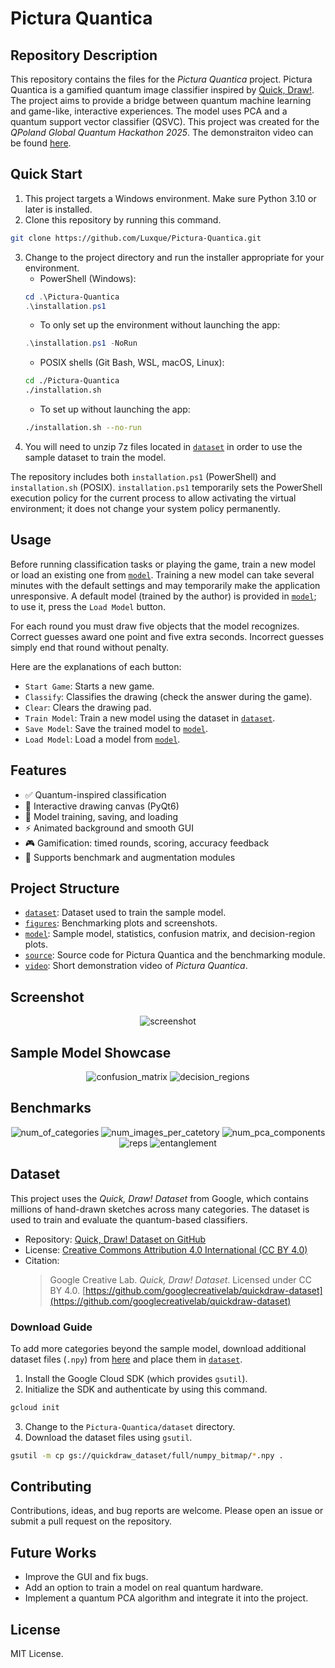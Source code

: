 # Pictura Quantica

## Repository Description

This repository contains the files for the *Pictura Quantica* project.
Pictura Quantica is a gamified quantum image classifier inspired by [Quick, Draw!](https://quickdraw.withgoogle.com).
The project aims to provide a bridge between quantum machine learning and game-like, interactive experiences.
The model uses PCA and a quantum support vector classifier (QSVC).
This project was created for the *QPoland Global Quantum Hackathon 2025*.
The demonstraiton video can be found [here](./video/demonstration.mp4).


## Quick Start

1. This project targets a Windows environment. Make sure Python 3.10 or later is installed.
2. Clone this repository by running this command.
```sh
git clone https://github.com/Luxque/Pictura-Quantica.git
```
3. Change to the project directory and run the installer appropriate for your environment.
    * PowerShell (Windows):
    ```powershell
    cd .\Pictura-Quantica
    .\installation.ps1
    ```
    * To only set up the environment without launching the app:
    ```powershell
    .\installation.ps1 -NoRun
    ```
    * POSIX shells (Git Bash, WSL, macOS, Linux):
    ```bash
    cd ./Pictura-Quantica
    ./installation.sh
    ```
      * To set up without launching the app:
    ```bash
    ./installation.sh --no-run
    ```
4. You will need to unzip 7z files located in [`dataset`](./dataset/) in order to use the sample dataset to train the model.

The repository includes both `installation.ps1` (PowerShell) and `installation.sh` (POSIX). `installation.ps1` temporarily sets the PowerShell execution policy for the current process to allow activating the virtual environment; it does not change your system policy permanently.


## Usage

Before running classification tasks or playing the game, train a new model or load an existing one from [`model`](./model/).
Training a new model can take several minutes with the default settings and may temporarily make the application unresponsive.
A default model (trained by the author) is provided in [`model`](./model/); to use it, press the `Load Model` button.

For each round you must draw five objects that the model recognizes.
Correct guesses award one point and five extra seconds.
Incorrect guesses simply end that round without penalty.

Here are the explanations of each button:
* `Start Game`: Starts a new game.
* `Classify`: Classifies the drawing (check the answer during the game).
* `Clear`: Clears the drawing pad.
* `Train Model`: Train a new model using the dataset in [`dataset`](./dataset/).
* `Save Model`: Save the trained model to [`model`](./model/).
* `Load Model`: Load a model from [`model`](./model/).


## Features

* ✅ Quantum-inspired classification
* 🎨 Interactive drawing canvas (PyQt6)
* 🤖 Model training, saving, and loading
* ⚡ Animated background and smooth GUI
* 🎮 Gamification: timed rounds, scoring, accuracy feedback
* 🧩 Supports benchmark and augmentation modules


## Project Structure

* [`dataset`](./dataset/): Dataset used to train the sample model.
* [`figures`](./figures/): Benchmarking plots and screenshots.
* [`model`](./model/): Sample model, statistics, confusion matrix, and decision-region plots.
* [`source`](./source/): Source code for Pictura Quantica and the benchmarking module.
* [`video`](./video/): Short demonstration video of *Pictura Quantica*.


## Screenshot

<div align='center'>

![screenshot](./figures/screenshot.png)

</div>


## Sample Model Showcase

<div align='center'>

![confusion_matrix](./model/confusion_matrix.png)
![decision_regions](./model/decision_regions.png)

</div>


## Benchmarks

<div align='center'>

![num_of_categories](./figures/num_of_categories.png)
![num_images_per_catetory](./figures/num_images_per_category.png)
![num_pca_components](./figures/num_pca_components.png)
![reps](./figures/reps.png)
![entanglement](./figures/entanglement.png)

</div>


## Dataset

This project uses the *Quick, Draw! Dataset* from Google, which contains millions of hand-drawn sketches across many categories.
The dataset is used to train and evaluate the quantum-based classifiers.

* Repository: [Quick, Draw! Dataset on GitHub](https://github.com/googlecreativelab/quickdraw-dataset)
* License: [Creative Commons Attribution 4.0 International (CC BY 4.0)](https://creativecommons.org/licenses/by/4.0/)
* Citation:
  > Google Creative Lab. *Quick, Draw! Dataset*.
  > Licensed under CC BY 4.0.
  > [https://github.com/googlecreativelab/quickdraw-dataset](https://github.com/googlecreativelab/quickdraw-dataset)

### Download Guide

To add more categories beyond the sample model, download additional dataset files (`.npy`) from [here](https://console.cloud.google.com/storage/browser/quickdraw_dataset/full/numpy_bitmap) and place them in [`dataset`](./dataset/).

1. Install the Google Cloud SDK (which provides `gsutil`).
2. Initialize the SDK and authenticate by using this command.
```sh
gcloud init
```
3. Change to the `Pictura-Quantica/dataset` directory.
4. Download the dataset files using `gsutil`.
```sh
gsutil -m cp gs://quickdraw_dataset/full/numpy_bitmap/*.npy .
```


## Contributing

Contributions, ideas, and bug reports are welcome.
Please open an issue or submit a pull request on the repository.


## Future Works

* Improve the GUI and fix bugs.
* Add an option to train a model on real quantum hardware.
* Implement a quantum PCA algorithm and integrate it into the project.


## License

MIT License.
